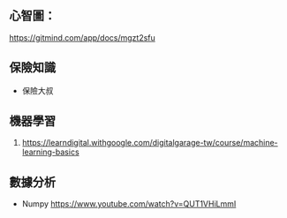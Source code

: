 ## **心智圖：**
https://gitmind.com/app/docs/mgzt2sfu
## 保險知識
* 保險大叔
## 機器學習
1. https://learndigital.withgoogle.com/digitalgarage-tw/course/machine-learning-basics
## 數據分析
* Numpy <https://www.youtube.com/watch?v=QUT1VHiLmmI>

